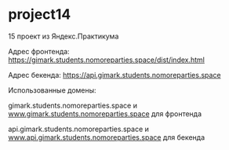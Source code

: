 # project14
15 проект из Яндекс.Практикума

Адрес фронтенда: https://gimark.students.nomoreparties.space/dist/index.html

Адрес бекенда: https://api.gimark.students.nomoreparties.space

Использованные домены:

gimark.students.nomoreparties.space и www.gimark.students.nomoreparties.space для фронтенда

api.gimark.students.nomoreparties.space и www.api.gimark.students.nomoreparties.space для бекенда
